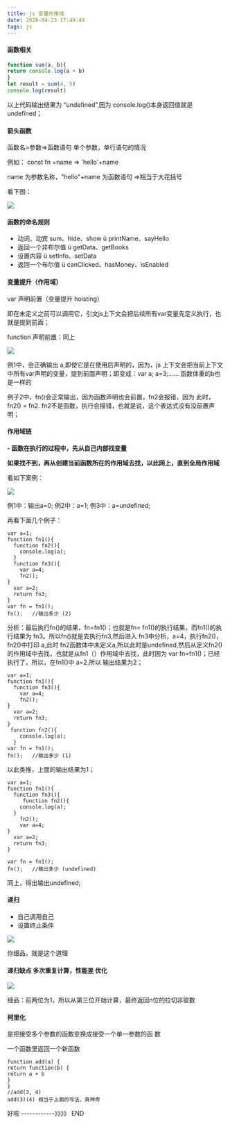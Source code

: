 ```yaml
---
title: js 变量作用域
date: 2020-04-23 17:49:49
tags: js
---
```


#### 函数相关

```javascript
function sum(a, b){
return console.log(a + b)
}
let result = sum(4, 5)
console.log(result)
```

以上代码输出结果为 “undefined”,因为 console.log()本身返回值就是 undefined；

#### 箭头函数

函数名=参数=>函数语句   单个参数，单行语句的情况

例如： const fn =name => 'hello'+name

name 为参数名称，"hello"+name 为函数语句 =>相当于大花括号

看下图：

![](../img/js作用域/arrow.png)

#### 函数的命名规则

- 动词、动宾 sum、hide、show ü printName、sayHello 
- 返回一个非布尔值 ü getData、getBooks 
-  设置内容 ü setInfo、setData 
- 返回一个布尔值 ü canClicked、hasMoney、isEnabled

<!--more-->

#### 变量提升（作用域）

var 声明前置（变量提升 hoisting）

即在未定义之前可以调用它，引文js上下文会把后续所有var变量先定义执行，也就是提到前面；

function 声明前置：同上

![](../img/js作用域/hoist.png)

例1中，会正确输出 a,即使它是在使用后声明的，因为，js 上下文会把当前上下文中所有var声明的变量，提到前面声明；即变成：var a; a=3;......  函数体重的b也是一样的

例子2中，fn()会正常输出，因为函数声明也会前置，fn2会报错，因为 此时，fn2() = fn2. fn2不是函数，执行会报错，也就是说，这个表达式没有没前置声明；

#### 作用域链

**- 函数在执行的过程中，先从自己内部找变量**

**如果找不到，再从创建当前函数所在的作用域去找，以此网上，直到全局作用域**

看如下案例：

![](../img/js作用域/hoist1.png)

例1中：输出a=0; 例2中：a=1; 例3中：a=undefined;

再看下面几个例子：

```
var a=1;
function fn1(){
  function fn2(){
    console.log(a);
  }
  function fn3(){
    var a=4;
    fn2();
}
  var a=2;
  return fn3;
}
var fn = fn1();
fn();   //输出多少 (2)
```

分析：最后执行fn()的结果，fn=fn1()；也就是fn= fn1()的执行结果，而fn1()的执行结果为 fn3。所以fn()就是去执行fn3,然后进入 fn3中分析，a=4，执行fn2()，fn2()中打印 a,此时 fn2函数体中未定义a,所以此时是undefined,然后从定义fn2()的作用域中去找，也就是从fn1（）作用域中去找，此时因为 var fn=fn1()；已经执行了，所以，在fn1()中 a=2.所以 输出结果为2；

```
var a=1;
function fn1(){
  function fn3(){
    var a=4;
    fn2();
}
  var a=2;
  return fn3;
}
 function fn2(){
    console.log(a);
  }
var fn = fn1();
fn();   //输出多少 (1)
```

以此类推，上面的输出结果为1；

```
var a=1;
function fn1(){
  function fn3(){
     function fn2(){
    console.log(a);
  }
    fn2();
    var a=4;
}
  var a=2;
  return fn3;
}

var fn = fn1();
fn();   //输出多少 (undefined)
```

同上，得出输出undefined;

#### 递归

- 自己调用自己 
-  设置终止条件

![](../img/js作用域/递归.png)

你细品，就是这个道理

#### 递归缺点 多次重复计算，性能差  优化

![](../img/js作用域/递归优化.png)

细品：前两位为1，所以从第三位开始计算，最终返回n位的拉切非彼数

#### 柯里化

是把接受多个参数的函数变换成接受一个单一参数的函 数

一个函数里返回一个新函数

```
function add(a) {
return function(b) {
return a + b
}
}
//add(3, 4)
add(3)(4) 相当于上面的写法，真神奇
```

好啦   ------------》》》》 END